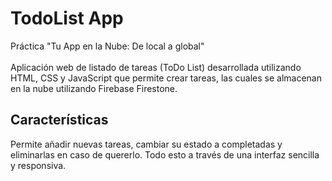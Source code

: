 # TodoList App
Práctica "Tu App en la Nube: De local a global"
<br><br>
Aplicación web de listado de tareas (ToDo List) desarrollada utilizando HTML, CSS y JavaScript que permite crear tareas, las cuales se almacenan en la nube utilizando Firebase Firestone.
<br>
## Características
Permite añadir nuevas tareas, cambiar su estado a completadas y eliminarlas en caso de quererlo. Todo esto a través de una interfaz sencilla y responsiva.
